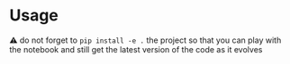 
# Usage

⚠️ do not forget to `pip install -e .` the project
so that you can play with the notebook
and still get the latest version of the code
as it evolves
